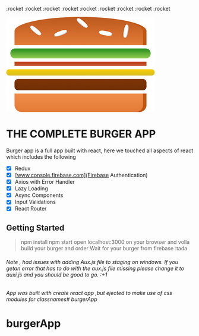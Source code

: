 :rocket :rocket :rocket :rocket :rocket :rocket :rocket :rocket :rocket 


![App Logo](/src/assets/images/logo.png)

# THE COMPLETE BURGER APP
Burger app is a full app built with react, here we touched all aspects of react which includes
the following

- [x] Redux
- [x] [www.console.firebase.com](Firebase Authentication)
- [x] Axios with Error Handler
- [x] Lazy Loading
- [x] Async Components
- [x] Input Validations
- [x]  React Router

## Getting Started 
> npm install
> npm start
> open localhost:3000 on your browser and volla build your burger and order
> Wait for your burger from firebase :tada

###### Note , had issues with adding Aux.js file to staging on windows. If you getan error that has to do with the aux.js file missing please change it to auxi.js and you should be good to go. :+1

###### App was built with create react app ,but ejected to make use of css modules for classnames# burgerApp
# burgerApp
